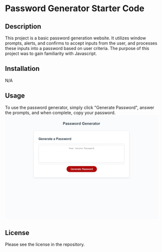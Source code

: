 # Password Generator Starter Code
## Description
This project is a basic password generation website. It utilizes window prompts, alerts, and confirms to accept inputs from the user, and processes these inputs into a password based on user criteria. The purpose of this project was to gain familiarity with Javascript. 

## Installation
N/A

## Usage
To use the password generator, simply click "Generate Password", answer the prompts, and when complete, copy your password.
![alt text](Develop/passwordGeneratorImage.png)

## License
Please see the license in the repository.